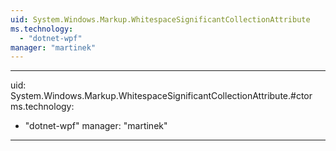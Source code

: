 ```yaml
---
uid: System.Windows.Markup.WhitespaceSignificantCollectionAttribute
ms.technology: 
  - "dotnet-wpf"
manager: "martinek"
---
```


---
uid: System.Windows.Markup.WhitespaceSignificantCollectionAttribute.#ctor
ms.technology: 
  - "dotnet-wpf"
manager: "martinek"
---
